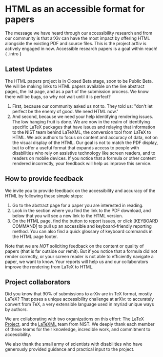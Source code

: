 # HTML as an accessible format for papers

The message we have heard through our accessibility research and from our community is that arXiv can have the most impact by offering HTML alongside the existing PDF and source files. This is the project arXiv is actively engaged in now. Accessible research papers is a goal within reach!
{ .intro }

## Latest Updates
The HTML papers project is in Closed Beta stage, soon to be Public Beta. We will be making links to HTML papers available on the live abstract pages, the list page, and as a part of the submission process. We know there will be bugs, so why not wait until it is perfect?
1. First, because our community asked us not to. They told us: "don't let perfect be the enemy of good. We need HTML now."
2. And second, because we need your help identifying rendering issues. The low hanging fruit is done. We are now in the realm of identifying specific LaTeX packages that have issues and relaying that information to the NIST team behind LaTeXML, the conversion tool from LaTeX to HTML.
We ask authors to focus on content and accuracy of data, not on the visual display of the HTML. Our goal is not to match the PDF display, but to offer a useful format that expands access to people with disabilities who rely on assistive technology like screen readers, and to readers on mobile devices. If you notice that a formula or other content rendered incorrectly, your feedback will help us improve this service.

## How to provide feedback
We invite you to provide feedback on the accessibility and accuracy of the HTML by following these simple steps:
1. Go to the abstract page for a paper you are interested in reading.
2. Look in the section where you find the link to the PDF download, and below that you will see a new link to the HTML version.
3. On the HTML page, find the button to report issues, or click [KEYBOARD COMMAND] to pull up an accessible and keyboard-friendly reporting method. You can also find a quick glossary of keyboard commands in the HTML page footer.

Note that we are *NOT* soliciting feedback on the content or quality of papers (that is far outside our remit). But if you notice that a formula did not render correctly, or your screen reader is not able to efficiently navigate a paper, we want to know. Your reports will help us and our collaborators improve the rendering from LaTeX to HTML.

## Project collaborators
Did you know that 90% of submissions to arXiv are in TeX format, mostly LaTeX? That poses a unique accessibility challenge at arXiv: to accurately convert from TeX, a very extensible language used in myriad unique ways by authors.

We are collaborating with two organizations on this effort: The [LaTeX Project](https://www.latex-project.org/), and the [LaTeXML](https://math.nist.gov/~BMiller/LaTeXML/) team from NIST. We deeply thank each member of these teams for their knowledge, incredible work, and commitment to accessibility.

We also thank the small army of scientists with disabilities who have generously provided guidance and practical input to the project. 
